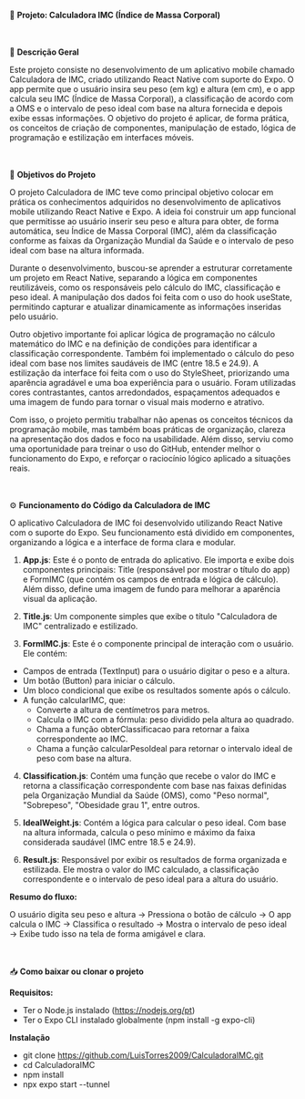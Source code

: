 📱 **Projeto: Calculadora IMC (Índice de Massa Corporal)**


ㅤ

📝 **Descrição Geral**

Este projeto consiste no desenvolvimento de um aplicativo mobile chamado Calculadora de IMC, criado utilizando React Native com suporte do Expo. O app permite que o usuário insira seu peso (em kg) e altura (em cm), e o app calcula seu IMC (Índice de Massa Corporal), a classificação de acordo com a OMS e o intervalo de peso ideal com base na altura fornecida e depois exibe essas informações. O objetivo do projeto é aplicar, de forma prática, os conceitos de criação de componentes, manipulação de estado, lógica de programação e estilização em interfaces móveis.


ㅤ

🎯 **Objetivos do Projeto**

  O projeto Calculadora de IMC teve como principal objetivo colocar em prática os conhecimentos adquiridos no desenvolvimento de aplicativos mobile utilizando React Native e Expo. A ideia foi construir um app funcional que permitisse ao usuário inserir seu peso e altura para obter, de forma automática, seu Índice de Massa Corporal (IMC), além da classificação conforme as faixas da Organização Mundial da Saúde e o intervalo de peso ideal com base na altura informada.
  
  Durante o desenvolvimento, buscou-se aprender a estruturar corretamente um projeto em React Native, separando a lógica em componentes reutilizáveis, como os responsáveis pelo cálculo do IMC, classificação e peso ideal. A manipulação dos dados foi feita com o uso do hook useState, permitindo capturar e atualizar dinamicamente as informações inseridas pelo usuário.
  
  Outro objetivo importante foi aplicar lógica de programação no cálculo matemático do IMC e na definição de condições para identificar a classificação correspondente. Também foi implementado o cálculo do peso ideal com base nos limites saudáveis de IMC (entre 18.5 e 24.9). A estilização da interface foi feita com o uso do StyleSheet, priorizando uma aparência agradável e uma boa experiência para o usuário. Foram utilizadas cores contrastantes, cantos arredondados, espaçamentos adequados e uma imagem de fundo para tornar o visual mais moderno e atrativo.
  
  Com isso, o projeto permitiu trabalhar não apenas os conceitos técnicos da programação mobile, mas também boas práticas de organização, clareza na apresentação dos dados e foco na usabilidade. Além disso, serviu como uma oportunidade para treinar o uso do GitHub, entender melhor o funcionamento do Expo, e reforçar o raciocínio lógico aplicado a situações reais.


ㅤ

⚙️ **Funcionamento do Código da Calculadora de IMC**

O aplicativo Calculadora de IMC foi desenvolvido utilizando React Native com o suporte do Expo. Seu funcionamento está dividido em componentes, organizando a lógica e a interface de forma clara e modular.


1. **App.js**: Este é o ponto de entrada do aplicativo. Ele importa e exibe dois componentes principais: Title (responsável por mostrar o título do app) e FormIMC (que contém os campos de entrada e lógica de cálculo). Além disso, define uma imagem de fundo para melhorar a aparência visual da aplicação.

2. **Title.js**: Um componente simples que exibe o título "Calculadora de IMC" centralizado e estilizado.

3. **FormIMC.js**: Este é o componente principal de interação com o usuário. Ele contém:

- Campos de entrada (TextInput) para o usuário digitar o peso e a altura.
- Um botão (Button) para iniciar o cálculo.
- Um bloco condicional que exibe os resultados somente após o cálculo.
- A função calcularIMC, que:
  - Converte a altura de centímetros para metros.
  - Calcula o IMC com a fórmula: peso dividido pela altura ao quadrado.
  - Chama a função obterClassificacao para retornar a faixa correspondente ao IMC.
  - Chama a função calcularPesoIdeal para retornar o intervalo ideal de peso com base na altura.

4. **Classification.js**: Contém uma função que recebe o valor do IMC e retorna a classificação correspondente com base nas faixas definidas pela Organização Mundial da Saúde (OMS), como "Peso normal", "Sobrepeso", "Obesidade grau 1", entre outros.

5. **IdealWeight.js**: Contém a lógica para calcular o peso ideal. Com base na altura informada, calcula o peso mínimo e máximo da faixa considerada saudável (IMC entre 18.5 e 24.9).

6. **Result.js**: Responsável por exibir os resultados de forma organizada e estilizada. Ele mostra o valor do IMC calculado, a classificação correspondente e o intervalo de peso ideal para a altura do usuário.

**Resumo do fluxo:**

O usuário digita seu peso e altura → Pressiona o botão de cálculo → O app calcula o IMC → Classifica o resultado → Mostra o intervalo de peso ideal → Exibe tudo isso na tela de forma amigável e clara.


ㅤ

📥 **Como baixar ou clonar o projeto**

**Requisitos:**
- Ter o Node.js instalado (https://nodejs.org/pt)
- Ter o Expo CLI instalado globalmente (npm install -g expo-cli)

**Instalação**
- git clone https://github.com/LuisTorres2009/CalculadoraIMC.git
- cd CalculadoraIMC
- npm install
- npx expo start --tunnel
